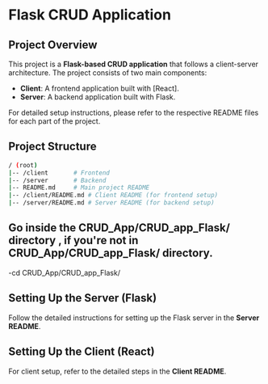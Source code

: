 # Flask CRUD Application

## Project Overview

This project is a **Flask-based CRUD application** that follows a client-server architecture. The project consists of two main components:

- **Client**: A frontend application built with [React].
- **Server**: A backend application built with Flask.

For detailed setup instructions, please refer to the respective README files for each part of the project.

## Project Structure

```bash
/ (root)
|-- /client       # Frontend
|-- /server       # Backend
|-- README.md     # Main project README
|-- /client/README.md # Client README (for frontend setup)
|-- /server/README.md # Server README (for backend setup)
```

## Go inside the CRUD_App/CRUD_app_Flask/ directory , if you're not in CRUD_App/CRUD_app_Flask/ directory.
-cd CRUD_App/CRUD_app_Flask/

## Setting Up the Server (Flask)
Follow the detailed instructions for setting up the Flask server in the **Server README**.

## Setting Up the Client (React)
For client setup, refer to the detailed steps in the **Client README**.


